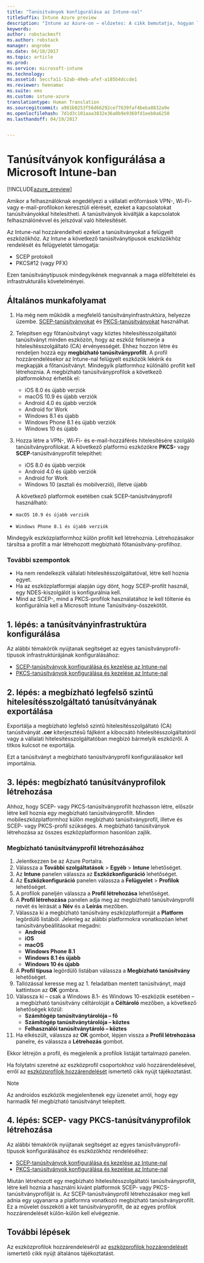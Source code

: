 ```yaml
---
title: "Tanúsítványok konfigurálása az Intune-nal"
titleSuffix: Intune Azure preview
description: "Intune az Azure-on – előzetes: A cikk bemutatja, hogyan lehet az Intune segítségével olyan tanúsítványokat létrehozni és kiosztani, amelyek segítenek a Wi-Fi-, VPN- és egyéb kapcsolatok védelmében."
keywords: 
author: robstackmsft
ms.author: robstack
manager: angrobe
ms.date: 04/18/2017
ms.topic: article
ms.prod: 
ms.service: microsoft-intune
ms.technology: 
ms.assetid: 5eccfa11-52ab-49eb-afef-a185b4dccde1
ms.reviewer: heenamac
ms.suite: ems
ms.custom: intune-azure
translationtype: Human Translation
ms.sourcegitcommit: a981b0253f56d66292ce77639faf4beba8832a9e
ms.openlocfilehash: 7d1d3c101aaa3832e36a0b9e9369fd1eeb0a6250
ms.lasthandoff: 04/19/2017


---
```


# <a name="how-to-configure-certificates-in-microsoft-intune"></a>Tanúsítványok konfigurálása a Microsoft Intune-ban

[!INCLUDE[azure_preview](../includes/azure_preview.md)]

Amikor a felhasználóknak engedélyezi a vállalati erőforrások VPN-, Wi-Fi- vagy e-mail-profilokon keresztüli elérését, ezeket a kapcsolatokat tanúsítványokkal hitelesítheti. A tanúsítványok kiváltják a kapcsolatok felhasználónévvel és jelszóval való hitelesítését.

Az Intune-nal hozzárendelheti ezeket a tanúsítványokat a felügyelt eszközökhöz. Az Intune a következő tanúsítványtípusok eszközökhöz rendelését és felügyeletét támogatja:

- SCEP protokoll
- PKCS#12 (vagy PFX)

Ezen tanúsítványtípusok mindegyikének megvannak a maga előfeltételei és infrastrukturális követelményei.

## <a name="general-workflow"></a>Általános munkafolyamat

1. Ha még nem működik a megfelelő tanúsítványinfrastruktúra, helyezze üzembe. [SCEP-tanúsítványokat](configure-certificate-infrastructure-for-scep.md) és [PKCS-tanúsítványokat](configure-certificate-infrastructure-for-pfx.md) használhat.
2. Telepítsen egy főtanúsítványt vagy köztes hitelesítésszolgáltatói tanúsítványt minden eszközön, hogy az eszköz felismerje a hitelesítésszolgáltató (CA) érvényességét. Ehhez hozzon létre és rendeljen hozzá egy **megbízható tanúsítványprofilt**. A profil hozzárendelésekor az Intune-nal felügyelt eszközök lekérik és megkapják a főtanúsítványt. Mindegyik platformhoz különálló profilt kell létrehoznia. A megbízható tanúsítványprofilok a következő platformokhoz érhetők el:
    - iOS 8.0 és újabb verziók
    - macOS 10.9 és újabb verziók
    - Android 4.0 és újabb verziók
    - Android for Work
    - Windows 8.1 és újabb
    - Windows Phone 8.1 és újabb verziók
    - Windows 10 és újabb
3. Hozza létre a VPN-, Wi-Fi- és e-mail-hozzáférés hitelesítésére szolgáló tanúsítványprofilokat. A következő platformú eszközökre **PKCS-** vagy **SCEP**-tanúsítványprofilt telepíthet:
    - iOS 8.0 és újabb verziók
    - Android 4.0 és újabb verziók
    - Android for Work
    - Windows 10 (asztali és mobilverzió), illetve újabb

    A következő platformok esetében csak SCEP-tanúsítványprofil használható:

-     macOS 10.9 és újabb verziók
-     Windows Phone 8.1 és újabb verziók

Mindegyik eszközplatformhoz külön profilt kell létrehoznia. Létrehozásakor társítsa a profilt a már létrehozott megbízható főtanúsítvány-profilhoz.

### <a name="further-considerations"></a>További szempontok

- Ha nem rendelkezik vállalati hitelesítésszolgáltatóval, létre kell hoznia egyet.
- Ha az eszközplatformjai alapján úgy dönt, hogy SCEP-profilt használ, egy NDES-kiszolgálót is konfigurálnia kell.
- Mind az SCEP-, mind a PKCS-profilok használatához le kell töltenie és konfigurálnia kell a Microsoft Intune Tanúsítvány-összekötőt.


## <a name="step-1--configure-your-certificate-infrastructure"></a>1. lépés: a tanúsítványinfrastruktúra konfigurálása

Az alábbi témakörök nyújtanak segítséget az egyes tanúsítványprofil-típusok infrastruktúrájának konfigurálásához:

- [SCEP-tanúsítványok konfigurálása és kezelése az Intune-nal](/intune-azure/configure-devices/configure-certificate-infrastructure-for-scep)
- [PKCS-tanúsítványok konfigurálása és kezelése az Intune-nal](/intune-azure/configure-devices/configure-certificate-infrastructure-for-pfx)


## <a name="step-2---export-your-trusted-root-ca-certificate"></a>2. lépés: a megbízható legfelső szintű hitelesítésszolgáltató tanúsítványának exportálása

Exportálja a megbízható legfelső szintű hitelesítésszolgáltató (CA) tanúsítványát **.cer** kiterjesztésű fájlként a kibocsátó hitelesítésszolgáltatóról vagy a vállalati hitelesítésszolgáltatóban megbízó bármelyik eszközről. A titkos kulcsot ne exportálja.

Ezt a tanúsítványt a megbízható tanúsítványprofil konfigurálásakor kell importálnia.

## <a name="step-3-create-trusted-certificate-profiles"></a>3. lépés: megbízható tanúsítványprofilok létrehozása
Ahhoz, hogy SCEP- vagy PKCS-tanúsítványprofilt hozhasson létre, először létre kell hoznia egy megbízható tanúsítványprofilt. Minden mobileszközplatformhoz külön megbízható tanúsítványprofil, illetve és SCEP- vagy PKCS-profil szükséges. A megbízható tanúsítványok létrehozása az összes eszközplatformon hasonlóan zajlik.

### <a name="to-create-a-trusted-certificate-profile"></a>Megbízható tanúsítványprofil létrehozásához

1. Jelentkezzen be az Azure Portalra.
2. Válassza a **További szolgáltatások** > **Egyéb** > **Intune** lehetőséget.
3. Az **Intune** panelen válassza az **Eszközkonfiguráció** lehetőséget.
2. Az **Eszközkonfiguráció** panelen válassza a **Felügyelet** > **Profilok** lehetőséget.
3. A profilok paneljén válassza a **Profil létrehozása** lehetőséget.
4. A **Profil létrehozása** panelen adja meg az megbízható tanúsítványprofil nevét és leírását a **Név** és a **Leírás** mezőben.
5. Válassza ki a megbízható tanúsítvány eszközplatformját a **Platform** legördülő listából. Jelenleg az alábbi platformokra vonatkozóan lehet tanúsítványbeállításokat megadni:
    - **Android**
    - **iOS**
    - **macOS**
    - **Windows Phone 8.1**
    - **Windows 8.1 és újabb**
    - **Windows 10 és újabb**
6. A **Profil típusa** legördülő listában válassza a **Megbízható tanúsítvány** lehetőséget.
7. Tallózással keresse meg az 1. feladatban mentett tanúsítványt, majd kattintson az **OK** gombra.
8. Válassza ki – csak a Windows 8.1- és Windows 10-eszközök esetében – a megbízható tanúsítvány céltárolóját a **Céltároló** mezőben, a következő lehetőségek közül:
    - **Számítógép tanúsítványtárolója – fő**
    - **Számítógép tanúsítványtárolója – köztes**
    - **Felhasználói tanúsítványtároló – köztes**
8. Ha elkészült, válassza az **OK** gombot, lépjen vissza a **Profil létrehozása** panelre, és válassza a **Létrehozás** gombot.

Ekkor létrejön a profil, és megjelenik a profilok listáját tartalmazó panelen.

Ha folytatni szeretné az eszközprofil csoportokhoz való hozzárendelésével, erről az [eszközprofilok hozzárendelését](how-to-assign-device-profiles.md) ismertető cikk nyújt tájékoztatást.


> [!Note]
> Az androidos eszközök megjelenítenek egy üzenetet arról, hogy egy harmadik fél megbízható tanúsítványt telepített.

## <a name="step-4-create-scep-or-pkcs-certificate-profiles"></a>4. lépés: SCEP- vagy PKCS-tanúsítványprofilok létrehozása

Az alábbi témakörök nyújtanak segítséget az egyes tanúsítványprofil-típusok konfigurálásához és eszközökhöz rendeléséhez:

- [SCEP-tanúsítványok konfigurálása és kezelése az Intune-nal](/intune-azure/configure-devices/configure-certificate-infrastructure-for-scep)
- [PKCS-tanúsítványok konfigurálása és kezelése az Intune-nal](/intune-azure/configure-devices/configure-certificate-infrastructure-for-pfx)

Miután létrehozott egy megbízható hitelesítésszolgáltatói tanúsítványprofilt, létre kell hoznia a használni kívánt platformok SCEP- vagy PKCS-tanúsítványprofilját is. Az SCEP-tanúsítványprofil létrehozásakor meg kell adnia egy ugyanarra a platformra vonatkozó megbízható tanúsítványprofilt. Ez a művelet összeköti a két tanúsítványprofilt, de az egyes profilok hozzárendelését külön-külön kell elvégeznie.


## <a name="next-steps"></a>További lépések
Az eszközprofilok hozzárendeléséről az [eszközprofilok hozzárendelését](how-to-assign-device-profiles.md) ismertető cikk nyújt általános tájékoztatást.

